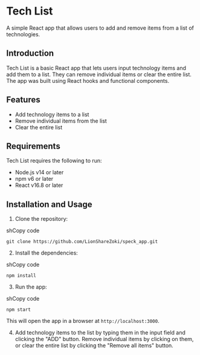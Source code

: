 # Tech List

A simple React app that allows users to add and remove items from a list of technologies.

## Introduction

Tech List is a basic React app that lets users input technology items and add them to a list. They can remove individual items or clear the entire list. The app was built using React hooks and functional components.

## Features

- Add technology items to a list
- Remove individual items from the list
- Clear the entire list

## Requirements

Tech List requires the following to run:

- Node.js v14 or later
- npm v6 or later
- React v16.8 or later

## Installation and Usage

1. Clone the repository:
  
  shCopy code
  
  `git clone https://github.com/LionShareZoki/speck_app.git`
  
2. Install the dependencies:
  
  shCopy code
  
  `npm install`
  
3. Run the app:
  
  shCopy code
  
  `npm start`
  
  This will open the app in a browser at `http://localhost:3000`.
  
4. Add technology items to the list by typing them in the input field and clicking the "ADD" button. Remove individual items by clicking on them, or clear the entire list by clicking the "Remove all items" button.
